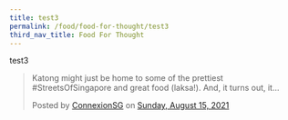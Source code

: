```yaml
---
title: test3
permalink: /food/food-for-thought/test3
third_nav_title: Food For Thought
---
```

test3

<div data-show-text="true" data-width="500" data-href="https://www.facebook.com/ConnexionSG/posts/5937989622909620" class="fb-post"><blockquote class="fb-xfbml-parse-ignore" cite="https://www.facebook.com/ConnexionSG/posts/5937989622909620"><p>Katong might just be home to some of the prettiest #StreetsOfSingapore and great food (laksa!). And, it turns out, it...</p>Posted by <a href="https://www.facebook.com/ConnexionSG/">ConnexionSG</a> on&nbsp;<a href="https://www.facebook.com/ConnexionSG/posts/5937989622909620">Sunday, August 15, 2021</a></blockquote></div>